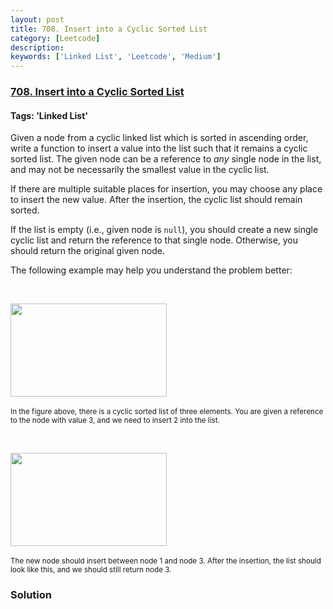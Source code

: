```yaml
---
layout: post
title: 708. Insert into a Cyclic Sorted List
category: [Leetcode]
description: 
keywords: ['Linked List', 'Leetcode', 'Medium']
---
```

### [708. Insert into a Cyclic Sorted List](https://leetcode.com/problems/insert-into-a-cyclic-sorted-list)

#### Tags: 'Linked List'

<div class="content__u3I1 question-content__JfgR"><div><p>Given a node from a cyclic linked list which is sorted in ascending order, write a function to insert a value into the list such that it remains a cyclic sorted list. The given node can be a reference to <em>any</em> single node in the list, and may not be necessarily the smallest value in the cyclic list.</p>
<p>If there are multiple suitable places for insertion, you may choose any place to insert the new value. After the insertion, the cyclic list should remain sorted.</p>
<p>If the list is empty (i.e., given node is <code>null</code>), you should create a new single cyclic list and return the reference to that single node. Otherwise, you should return the original given node.</p>
<p>The following example may help you understand the problem better:</p>
<p> </p>
<p><img alt="" src="https://assets.leetcode.com/uploads/2019/01/19/example_1_before_65p.jpg" style="width: 250px; height: 149px;"/><br/>
<br/>
<small>In the figure above, there is a cyclic sorted list of three elements. You are given a reference to the node with value 3, and we need to insert 2 into the list.</small></p>
<p> </p>
<p><img alt="" src="https://assets.leetcode.com/uploads/2019/01/19/example_1_after_65p.jpg" style="width: 250px; height: 149px;"/><br/>
<br/>
<small>The new node should insert between node 1 and node 3. After the insertion, the list should look like this, and we should still return node 3.</small></p>
</div></div>

### Solution
